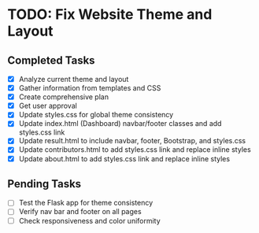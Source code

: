 # TODO: Fix Website Theme and Layout

## Completed Tasks
- [x] Analyze current theme and layout
- [x] Gather information from templates and CSS
- [x] Create comprehensive plan
- [x] Get user approval
- [x] Update styles.css for global theme consistency
- [x] Update index.html (Dashboard) navbar/footer classes and add styles.css link
- [x] Update result.html to include navbar, footer, Bootstrap, and styles.css
- [x] Update contributors.html to add styles.css link and replace inline styles
- [x] Update about.html to add styles.css link and replace inline styles

## Pending Tasks
- [ ] Test the Flask app for theme consistency
- [ ] Verify nav bar and footer on all pages
- [ ] Check responsiveness and color uniformity

